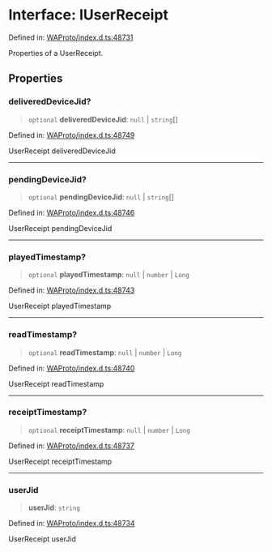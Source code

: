 # Interface: IUserReceipt

Defined in: [WAProto/index.d.ts:48731](https://github.com/Fokusdotid/Baileys/blob/3533fb5d5a1e97f0cc8384505a121b389a346518/WAProto/index.d.ts#L48731)

Properties of a UserReceipt.

## Properties

### deliveredDeviceJid?

> `optional` **deliveredDeviceJid**: `null` \| `string`[]

Defined in: [WAProto/index.d.ts:48749](https://github.com/Fokusdotid/Baileys/blob/3533fb5d5a1e97f0cc8384505a121b389a346518/WAProto/index.d.ts#L48749)

UserReceipt deliveredDeviceJid

***

### pendingDeviceJid?

> `optional` **pendingDeviceJid**: `null` \| `string`[]

Defined in: [WAProto/index.d.ts:48746](https://github.com/Fokusdotid/Baileys/blob/3533fb5d5a1e97f0cc8384505a121b389a346518/WAProto/index.d.ts#L48746)

UserReceipt pendingDeviceJid

***

### playedTimestamp?

> `optional` **playedTimestamp**: `null` \| `number` \| `Long`

Defined in: [WAProto/index.d.ts:48743](https://github.com/Fokusdotid/Baileys/blob/3533fb5d5a1e97f0cc8384505a121b389a346518/WAProto/index.d.ts#L48743)

UserReceipt playedTimestamp

***

### readTimestamp?

> `optional` **readTimestamp**: `null` \| `number` \| `Long`

Defined in: [WAProto/index.d.ts:48740](https://github.com/Fokusdotid/Baileys/blob/3533fb5d5a1e97f0cc8384505a121b389a346518/WAProto/index.d.ts#L48740)

UserReceipt readTimestamp

***

### receiptTimestamp?

> `optional` **receiptTimestamp**: `null` \| `number` \| `Long`

Defined in: [WAProto/index.d.ts:48737](https://github.com/Fokusdotid/Baileys/blob/3533fb5d5a1e97f0cc8384505a121b389a346518/WAProto/index.d.ts#L48737)

UserReceipt receiptTimestamp

***

### userJid

> **userJid**: `string`

Defined in: [WAProto/index.d.ts:48734](https://github.com/Fokusdotid/Baileys/blob/3533fb5d5a1e97f0cc8384505a121b389a346518/WAProto/index.d.ts#L48734)

UserReceipt userJid
